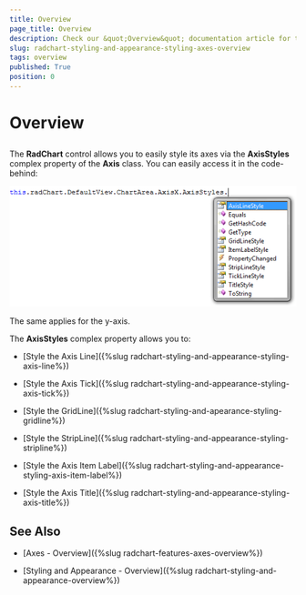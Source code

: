 ```yaml
---
title: Overview
page_title: Overview
description: Check our &quot;Overview&quot; documentation article for the RadChart WPF control.
slug: radchart-styling-and-appearance-styling-axes-overview
tags: overview
published: True
position: 0
---
```


# Overview



## 

The __RadChart__ control allows you to easily style its axes via the __AxisStyles__ complex property of the __Axis__ class. You can easily access it in the code-behind:

![](images/RadChart_StylingAxesOverview_01.png)

The same applies for the y-axis.

The __AxisStyles__ complex property allows you to:

* [Style the Axis Line]({%slug radchart-styling-and-appearance-styling-axis-line%})

* [Style the Axis Tick]({%slug radchart-styling-and-appearance-styling-axis-tick%})

* [Style the GridLine]({%slug radchart-styling-and-apearance-styling-gridline%})

* [Style the StripLine]({%slug radchart-styling-and-appearance-styling-stripline%})

* [Style the Axis Item Label]({%slug radchart-styling-and-appearance-styling-axis-item-label%})

* [Style the Axis Title]({%slug radchart-styling-and-appearance-styling-axis-title%})

## See Also

 * [Axes - Overview]({%slug radchart-features-axes-overview%})

 * [Styling and Appearance - Overview]({%slug radchart-styling-and-appearance-overview%})
